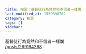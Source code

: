 ```yaml
---
title: 複習：基督徒行為竟然和不信者一樣爛
last_modified_at: 1559398702
category: 複習
tags: []
sidebar: 
---
```


<p>基督徒行為竟然和不信者一樣爛<br/>
<a href="/posts/269194268" target="_blank">/posts/269194268</a></p>
<p> </p>
